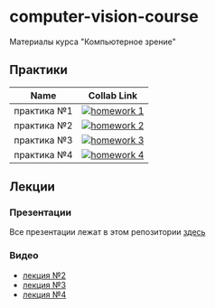 # computer-vision-course
Материалы курса "Компьютерное зрение"

## Практики
| Name  | Collab Link |
| ------------- | ------------- |
| практика №1 | [![homework 1](https://colab.research.google.com/assets/colab-badge.svg)](https://colab.research.google.com/drive/1-3Y_X4meaVgSqheByJmM3x_ky8KOnQkT?usp=sharing)|
| практика №2 | [![homework 2](https://colab.research.google.com/assets/colab-badge.svg)](https://colab.research.google.com/drive/15MY2mBBWG8zq5PAjUVrsFUeymb5asEAb?usp=sharing)|
| практика №3 | [![homework 3](https://colab.research.google.com/assets/colab-badge.svg)](https://colab.research.google.com/drive/1-30-5-v1LxBzcyMTvYpaDqJjYDnhPD5A?usp=sharing)|
| практика №4 | [![homework 4](https://colab.research.google.com/assets/colab-badge.svg)](https://colab.research.google.com/drive/1oh1IdR0KxKwdQodFhb20T3BXbPFFL3Kz?usp=sharing)|

## Лекции
### Презентации
Все презентации лежат в этом репозитории [здесь](./lectures)
### Видео
* [лекция №2](https://drive.google.com/file/d/1n0btY9cuachG46e6ItIybCpaPLemGy3Y/view?usp=sharing)
* [лекция №3](https://drive.google.com/file/d/1J3t5d_gl1_d90JAfv8tu_QNjIgPXEtz1/view?usp=sharing)
* [лекция №4](https://drive.google.com/file/d/1ZoAjrTTArxNnSq7DMAw-p-BiGMie_yFv/view?usp=sharing)
